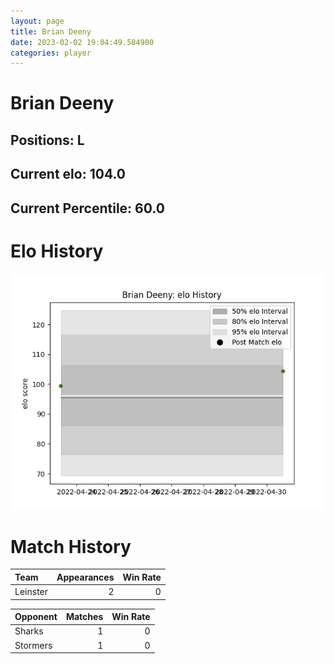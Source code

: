 ```yaml
---  
layout: page  
title: Brian Deeny  
date: 2023-02-02 19:04:49.584900  
categories: player  
---
```

# Brian Deeny

## Positions: L

## Current elo: 104.0

## Current Percentile: 60.0

# Elo History


![elo history](history_BrianDeeny.png)
# Match History


| Team     |   Appearances |   Win Rate |
|:---------|--------------:|-----------:|
| Leinster |             2 |          0 |

| Opponent   |   Matches |   Win Rate |
|:-----------|----------:|-----------:|
| Sharks     |         1 |          0 |
| Stormers   |         1 |          0 |